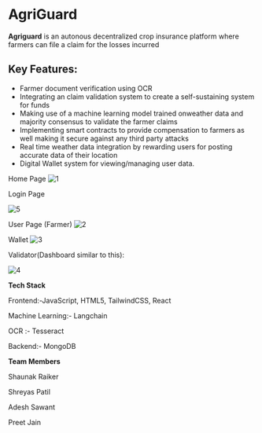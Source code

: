 # AgriGuard
**Agriguard** is an autonous decentralized crop insurance platform where farmers can file a claim for the losses incurred

## Key Features:
- Farmer document verification using OCR
- Integrating an  claim validation system to  create a self-sustaining system for funds 
- Making use of a machine learning model trained onweather data and majority consensus to validate the farmer claims
- Implementing smart contracts to provide compensation to farmers as well making it secure against any third party attacks
- Real time weather data integration by rewarding users for posting accurate data of their location
- Digital Wallet system for viewing/managing user data.

Home Page
![1](https://github.com/srcode03/AgriGuard/assets/99495910/526554ab-0f32-4ad6-ab19-f3ba8e9ffaa6)


Login Page

![5](https://github.com/srcode03/AgriGuard/assets/99495910/85a29ad3-0ffc-4f16-bef1-865b5a151679)


User Page (Farmer)
![2](https://github.com/srcode03/AgriGuard/assets/99495910/7a2a8bf1-5603-411b-847a-4201a1ae1b63)

Wallet
![3](https://github.com/srcode03/AgriGuard/assets/99495910/4b8b43e5-f324-46c8-b4e9-3896e7b20692)

Validator(Dashboard similar to this):

![4](https://github.com/srcode03/AgriGuard/assets/99495910/1e1f5ca5-954d-4f01-8f50-b14bb5c42079)


**Tech Stack**

Frontend:-JavaScript, HTML5, TailwindCSS, React

Machine Learning:- Langchain

OCR :- Tesseract

Backend:- MongoDB

**Team Members**

Shaunak Raiker

Shreyas Patil

Adesh Sawant

Preet Jain
